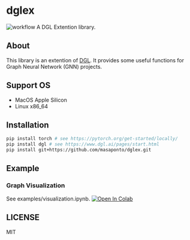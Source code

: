 # dglex
![workflow](https://github.com/masaponto/dglex/actions/workflows/test.yml/badge.svg)
A DGL Extention library.

## About
This library is an extention of [DGL](https://www.dgl.ai/). It provides some useful functions for Graph Neural Network (GNN) projects.

## Support OS
- MacOS Apple Silicon
- Linux x86_64

## Installation
```bash
pip install torch # see https://pytorch.org/get-started/locally/
pip install dgl # see https://www.dgl.ai/pages/start.html
pip install git+https://github.com/masaponto/dglex.git
```

## Example
### Graph Visualization
 See examples/visualization.ipynb. [![Open In Colab](https://colab.research.google.com/assets/colab-badge.svg)](https://colab.research.google.com/github/masaponto/dglex/blob/main/examples/visualization.ipynb)

## LICENSE
MIT
